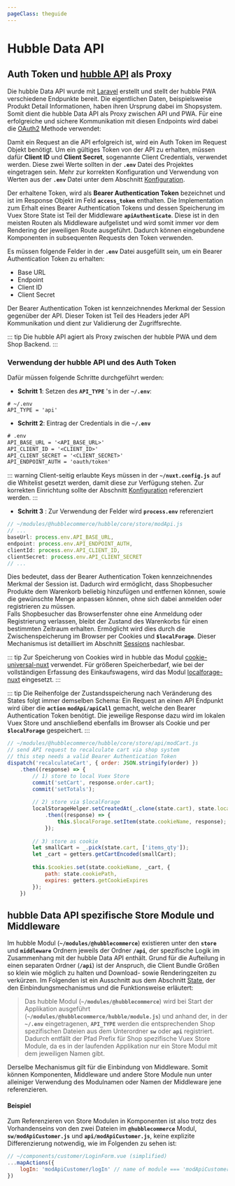 ```yaml
---
pageClass: theguide
---
```


# Hubble Data API
<ImageComponent 
    :src="$withBase('/hubble-data-api-stack.svg')"
    alt="Hubble Data API"
    backgroundColor="black"
    padding="80px">
</ImageComponent>

## Auth Token und [hubble API](../../api) als Proxy

Die hubble Data API wurde mit [Laravel](https://laravel.com/) erstellt und stellt der hubble PWA
verschiedene Endpunkte bereit. Die eigentlichen Daten, beispielsweise 
Produkt Detail Informationen, haben ihren Ursprung dabei im Shopsystem.
Somit dient die hubble Data API als Proxy zwischen API und PWA.
Für eine erfolgreiche und sichere Kommunikation mit diesen Endpoints wird dabei 
die [OAuth2](https://oauth2.thephpleague.com/terminology/) Methode verwendet: 

Damit ein Request an die API erfolgreich ist, wird ein Auth Token im Request Objekt benötigt. 
Um ein gültiges Token von der API zu erhalten, müssen dafür __Client ID__ und __Client Secret__, sogenannte Client Credentials,
verwendet werden. Diese zwei Werte sollten in der __`.env`__ 
Datei des Projektes eingetragen sein. Mehr zur korrekten Konfiguration und Verwendung von Werten aus der __`.env`__ Datei 
unter dem Abschnitt [Konfiguration](../configuration.md).

Der erhaltene Token, wird als __Bearer Authentication Token__ bezeichnet und ist im Response Objekt im Feld __`access_token`__ enthalten.
Die Implementation zum Erhalt eines Bearer Authentication Tokens und dessen Speicherung im Vuex Store State ist Teil
der Middleware __`apiAuthenticate`__. Diese ist in den meisten Routen als Middleware aufgelistet und wird somit immer vor
dem Rendering der jeweiligen Route ausgeführt. Dadurch können eingebundene Komponenten in subsequenten Requests den Token
verwenden.

Es müssen folgende Felder in der __`.env`__ Datei ausgefüllt sein, um ein Bearer Authentication Token zu erhalten:
+ Base URL
+ Endpoint
+ Client ID
+ Client Secret

Der Bearer Authentication Token ist kennzeichnendes Merkmal der Session gegenüber der API.
Dieser Token ist Teil des Headers jeder API Kommunikation und dient zur Validierung der Zugriffsrechte.


::: tip
Die hubble API agiert als Proxy zwischen der hubble PWA und dem Shop Backend. 
:::
 
### Verwendung der hubble API und des Auth Token

Dafür müssen folgende Schritte durchgeführt werden:
* __Schritt 1__: Setzen des __`API_TYPE`__ 's in der __`~/.env`__:
``` text
# ~/.env
API_TYPE = 'api' 
```

* __Schritt 2__: Eintrag der Credentials in die __`~/.env`__

``` txt
# .env
API_BASE_URL = '<API_BASE_URL>'
API_CLIENT_ID = '<CLIENT_ID>'
API_CLIENT_SECRET = '<CLIENT_SECRET>'
API_ENDPOINT_AUTH = 'oauth/token'
```

::: warning
Client-seitig erlaubte Keys müssen in der __`~/nuxt.config.js`__ auf die Whitelist gesetzt werden,
damit diese zur Verfügung stehen. Zur korrekten Einrichtung sollte der Abschnitt [Konfiguration](../configuration.md) referenziert werden.
:::


* __Schritt 3__ : Zur Verwendung der Felder wird __`process.env`__ referenziert
``` js
// ~/modules/@hubblecommerce/hubble/core/store/modApi.js
// ...
baseUrl: process.env.API_BASE_URL,
endpoint: process.env.API_ENDPOINT_AUTH,
clientId: process.env.API_CLIENT_ID,
clientSecret: process.env.API_CLIENT_SECRET
// ...
```

Dies bedeutet, dass der Bearer Authentication Token kennzeichnendes Merkmal der Session ist.
Dadurch wird ermöglicht, dass Shopbesucher Produkte dem Warenkorb beliebig hinzufügen und entfernen können, sowie die
gewünschte Menge anpassen können, ohne sich dabei anmelden oder registrieren zu müssen.  
Falls Shopbesucher das Browserfenster ohne eine Anmeldung oder Registrierung  verlassen, bleibt der Zustand des Warenkorbs
für einen bestimmten Zeitraum erhalten. Ermöglicht wird dies durch die Zwischenspeicherung im Browser per
Cookies und __`$localForage`__.
Dieser Mechanismus ist detailliert im Abschnitt [Sessions](../architectureanddataflow/sessions.md) nachlesbar.

::: tip
Zur Speicherung von Cookies wird in hubble das Modul [cookie-universal-nuxt](https://www.npmjs.com/package/cookie-universal-nuxt)
verwendet. Für größeren Speicherbedarf, wie bei der vollständigen Erfassung des Einkaufswagens, wird das Modul [localforage-nuxt](https://www.npmjs.com/package/localforage-nuxt) eingesetzt.
:::


::: tip
Die Reihenfolge der Zustandsspeicherung nach Veränderung des States folgt immer demselben Schema:
Ein Request an einen API Endpunkt wird über die __`action`__ __`modApi/apiCall`__ gemacht, welche den Bearer Authentication Token 
benötigt. Die jeweilige Response dazu wird im lokalen Vuex Store und anschließend ebenfalls
im Browser als Cookie und per __`$localForage`__ gespeichert.
:::


``` js
// ~/modules/@hubblecommerce/hubble/core/store/api/modCart.js
// send API request to recalculate cart via shop system
// this step needs a valid Bearer Authentication Token
dispatch('recalculateCart', { order: JSON.stringify(order) })
    .then((response) => {
        // 1) store to local Vuex Store
        commit('setCart', response.order.cart);
        commit('setTotals');
        
        // 2) store via $localForage
        localStorageHelper.setCreatedAt(_.clone(state.cart), state.localStorageLifetime)
            .then((response) => {
                this.$localForage.setItem(state.cookieName, response);
            });
        
        // 3) store as cookie
        let smallCart = _.pick(state.cart, ['items_qty']);
        let _cart = getters.getCartEncoded(smallCart);
        
        this.$cookies.set(state.cookieName, _cart, {
            path: state.cookiePath,
            expires: getters.getCookieExpires
        });
    })
```


<ImageComponent 
    :src="$withBase('/warenkorb.svg')"
    alt="Warenkorb"
    backgroundColor="white">
</ImageComponent>


## hubble Data API spezifische Store Module und Middleware

Im hubble Modul (__`~/modules/@hubblecommerce`__) existieren unter den __`store`__ und __`middleware`__ Ordnern jeweils der Ordner __`/api`__,
der spezifische Logik im Zusammenhang mit der hubble Data API enthält. Grund für die Aufteilung in einen separaten 
Ordner (__`/api`__) ist der Anspruch, die Client Bundle Größen so klein wie möglich zu halten und Download- sowie 
Renderingzeiten zu verkürzen.
Im Folgenden ist ein Ausschnitt aus dem Abschnitt [State](../architectureanddataflow/state.md),
der den Einbindungsmechanismus und die Funktionsweise erläutert:

> Das hubble Modul (__`~/modules/@hubblecommerce`__) wird bei Start der Applikation ausgeführt
(__`~/modules/@hubblecommerce/hubble/module.js`__) und anhand der, in der __`~/.env`__ eingetragenen,
__`API_TYPE`__ werden die entsprechenden Shop spezifischen Dateien aus dem Unterordner __`sw`__ oder
__`api`__ registriert. Dadurch entfällt der Pfad Prefix für Shop spezifische Vuex Store Module,
da es in der laufenden Applikation nur ein Store Modul mit dem jeweiligen Namen gibt.

Derselbe Mechanismus gilt für die Einbindung von Middleware.
Somit können Komponenten, Middleware und andere Store Module nun unter alleiniger Verwendung des Modulnamen oder Namen der
Middleware jene referenzieren. 

#### Beispiel

Zum Referenzieren von Store Modulen in Komponenten ist also trotz des Vorhandenseins von den zwei Dateien
im __`@hubblecommerce`__ Modul, __`sw/modApiCustomer.js`__ und __`api/modApiCustomer.js`__,
keine explizite Differenzierung notwendig, wie im Folgenden zu sehen ist:

``` js
// ~/components/customer/LoginForm.vue (simplified)
...mapActions({
    logIn: 'modApiCustomer/logIn' // name of module === 'modApiCustomer', name of action === 'logIn'
})
```
